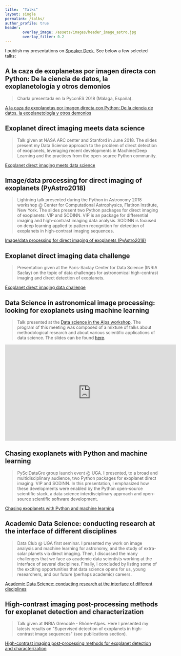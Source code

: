 ```yaml
---
title:  "Talks"
layout: single
permalink: /talks/
author_profile: true
header:
        overlay_image: /assets/images/header_image_astro.jpg
        overlay_filter: 0.2
---
```


I publish my presentations on [Speaker Deck](https://speakerdeck.com/carlgogo/). See below a few selected talks: 

## A la caza de exoplanetas por imagen directa con Python: De la ciencia de datos, la exoplanetología y otros demonios
> Charla presentada en la PyconES 2018 (Málaga, España).

<a class="embedly-card" data-card-theme="dark" href="https://speakerdeck.com/carlgogo/a-la-caza-de-exoplanetas-por-imagen-directa-con-python-de-la-ciencia-de-datos-la-exoplanetologia-y-otros-demonios">A la caza de exoplanetas por imagen directa con Python: De la ciencia de datos, la exoplanetología y otros demonios</a>
<script async src="//cdn.embedly.com/widgets/platform.js" charset="UTF-8"></script>

## Exoplanet direct imaging meets data science
> Talk given at NASA ARC center and Stanford in June 2018. The slides present my Data Science approach to the problem of direct detection of exoplanets, leveraging recent developments in Machine/Deep Learning and the practices from the open-source Python community.

<a class="embedly-card" data-card-theme="dark" href="https://speakerdeck.com/carlgogo/exoplanet-direct-imaging-meets-data-science">Exoplanet direct imaging meets data science</a>
<script async src="//cdn.embedly.com/widgets/platform.js" charset="UTF-8"></script>

## Image/data processing for direct imaging of exoplanets (PyAstro2018)
> Lightning talk presented during the Python in Astronomy 2018 workshop @ Center for Computational Astrophysics, Flatiron Institute, New York. The slides present two Python packages for direct imaging of exoplanets: VIP and SODINN. VIP is an package for differential imaging and high-contrast imaging data analysis. SODINN is focused on deep learning applied to pattern recognition for detection of exoplanets in high-contrast imaging sequences.

<a class="embedly-card" data-card-theme="dark" href="https://speakerdeck.com/carlgogo/data-processing-for-direct-imaging-of-exoplanets-pyastro2018">Image/data processing for direct imaging of exoplanets (PyAstro2018)</a>
<script async src="//cdn.embedly.com/widgets/platform.js" charset="UTF-8"></script>

## Exoplanet direct imaging data challenge
> Presentation given at the Paris-Saclay Center for Data Science (INRIA Saclay) on the topic of data challenges for astronomical high-contrast imaging and direct detection of exoplanets.

<a class="embedly-card" data-card-theme="dark" href="https://speakerdeck.com/carlgogo/exoplanet-direct-imaging-data-challenge">Exoplanet direct imaging data challenge</a>
<script async src="//cdn.embedly.com/widgets/platform.js" charset="UTF-8"></script>

## Data Science in astronomical image processing: looking for exoplanets using machine learning
> Talk presented at the [Data science in the Alps workshop](https://data-institute.univ-grenoble-alpes.fr/news-and-events/feedback-of-the-workshop-data-science-in-the-alps--743560.htm?RH=10277933037836520). The program of this meeting was composed of a mixture of talks about methodological research and about various scientific applications of data science. The slides can be found [here](https://speakerdeck.com/carlgogo/data-science-in-astro-image-processing-looking-for-exoplanets-using-machine-learning).

<iframe width="560" height="315" src="https://www.youtube.com/embed/YPkeSnVwg9k?rel=0" frameborder="0" allow="autoplay; encrypted-media" allowfullscreen></iframe>

## Chasing exoplanets with Python and machine learning
> PySciDataGre group launch event @ UGA. I presented, to a broad and multidisciplinary audience, two Python packages for exoplanet direct imaging: VIP and SODINN. In this presentation, I emphasized how these developments were enabled by the Python open-source scientific stack, a data science interdisciplinary approach and open-source scientific software development.

<a class="embedly-card" data-card-theme="dark" href="https://speakerdeck.com/carlgogo/chasing-exoplanets-with-python-and-machine-learning">Chasing exoplanets with Python and machine learning</a>
<script async src="//cdn.embedly.com/widgets/platform.js" charset="UTF-8"></script>

## Academic Data Science: conducting research at the interface of different disciplines
> Data Club @ UGA first seminar. I presented my work on image analysis and machine learning for astronomy, and the study of extra-solar planets via direct imaging. Then, I discussed the many challenges that we face as academic data scientists working at the interface of several disciplines. Finally, I concluded by listing some of the exciting opportunities that data science opens for us, young researchers, and our future (perhaps academic) careers.

<a class="embedly-card" data-card-theme="dark" href="https://speakerdeck.com/carlgogo/academic-data-science-conducting-research-at-the-interface-of-different-disciplines">Academic Data Science: conducting research at the interface of different disciplines</a>
<script async src="//cdn.embedly.com/widgets/platform.js" charset="UTF-8"></script>

## High-contrast imaging post-processing methods for exoplanet detection and characterization
> Talk given at INRIA Grenoble - Rhône-Alpes. Here I presented my latests results on "Supervised detection of exoplanets in high-contrast image sequences" (see publications section).  

<a class="embedly-card" data-card-theme="dark" href="https://speakerdeck.com/carlgogo/high-contrast-imaging-post-processing-methods-for-exoplanet-detection-and-characterization">High-contrast imaging post-processing methods for exoplanet detection and characterization</a>
<script async src="//cdn.embedly.com/widgets/platform.js" charset="UTF-8"></script>
